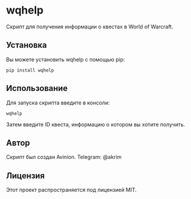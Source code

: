# wqhelp

Скрипт для получения информации о квестах в World of Warcraft.

## Установка

Вы можете установить wqhelp с помощью pip:

```
pip install wqhelp
```

## Использование

Для запуска скрипта введите в консоли:

```
wqhelp
```

Затем введите ID квеста, информацию о котором вы хотите получить.

## Автор

Скрипт был создан Avinion.
Telegram: @akrim

## Лицензия

Этот проект распространяется под лицензией MIT.